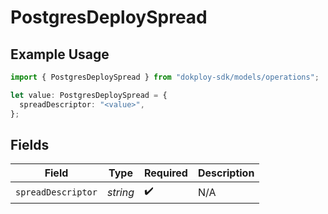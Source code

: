 # PostgresDeploySpread

## Example Usage

```typescript
import { PostgresDeploySpread } from "dokploy-sdk/models/operations";

let value: PostgresDeploySpread = {
  spreadDescriptor: "<value>",
};
```

## Fields

| Field              | Type               | Required           | Description        |
| ------------------ | ------------------ | ------------------ | ------------------ |
| `spreadDescriptor` | *string*           | :heavy_check_mark: | N/A                |